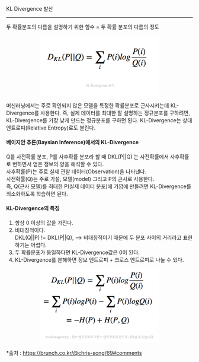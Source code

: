 KL Divergence 발산

------------------

두 확률분포의 다름을 설명하기 위한 함수 = 두 확률 분포의 다름의 정도
<p align="center"><img src="../images/week4_eq_1.png" width="320"></p>
머신러닝에서는 주로 확인되지 않은 모델을 특정한 확률분포로 근사시키는데 KL-Divergence를 사용한다.  
즉, 실제 데이터를 최대한 잘 설명하는 정규분포를 구하려면, KL-Divergence를 가장 낮게 만드는 정규분포를 구하면 된다.  
KL-Divergence는 상대 엔트로피(Relative Entropy)로도 불린다.

#### 베이지안 추론(Baysian Inference)에서의 KL-Divergence  
Q를 사전확률 분포, P를 사후확률 분포라 할 때
DKL(P||Q) 는 사전확률에서 사후확률로 변하면서 얻은 정보의 양을 해석할 수 있다.  
사후확률(P)는 주로 실제 관찰 데이터(Observation)을 나타낸다.  
사전확률(Q)는 주로 가설, 모델(model) 그리고 P의 근사로 사용한다.  
즉, Q(근사 모델)를 최대한 P(실제 데이터 분포)에 가깝에 만들려면 KL-Divergence를 최소화하도록 학습하면 된다.  

#### KL-Divergence의 특징  
1. 항상 0 이상의 값을 가진다.  
2. 비대칭적이다.  
DKL(Q||P) != DKL(P||Q), --> 비대칭적이기 때문에 두 분포 사이의 거리라고 표현하기는 어렵다.  
3. 두 확률분포가 동일하다면 KL-Divergence값은 0이 된다. 
4. KL-Divergence를 분해하면 정보 엔트로피 + 크로스 엔트로피로 나눌 수 있다.  
<p align="center"><img src="../images/week4_eq_2.png" width="320"></p>

*출처 : https://brunch.co.kr/@chris-song/69#comments
